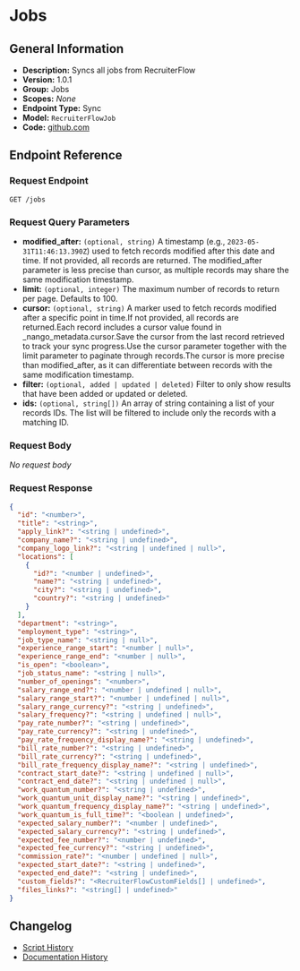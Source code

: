 <!-- BEGIN GENERATED CONTENT -->
# Jobs

## General Information

- **Description:** Syncs all jobs from RecruiterFlow
- **Version:** 1.0.1
- **Group:** Jobs
- **Scopes:** _None_
- **Endpoint Type:** Sync
- **Model:** `RecruiterFlowJob`
- **Code:** [github.com](https://github.com/NangoHQ/integration-templates/tree/main/integrations/recruiterflow/syncs/jobs.ts)


## Endpoint Reference

### Request Endpoint

`GET /jobs`

### Request Query Parameters

- **modified_after:** `(optional, string)` A timestamp (e.g., `2023-05-31T11:46:13.390Z`) used to fetch records modified after this date and time. If not provided, all records are returned. The modified_after parameter is less precise than cursor, as multiple records may share the same modification timestamp.
- **limit:** `(optional, integer)` The maximum number of records to return per page. Defaults to 100.
- **cursor:** `(optional, string)` A marker used to fetch records modified after a specific point in time.If not provided, all records are returned.Each record includes a cursor value found in _nango_metadata.cursor.Save the cursor from the last record retrieved to track your sync progress.Use the cursor parameter together with the limit parameter to paginate through records.The cursor is more precise than modified_after, as it can differentiate between records with the same modification timestamp.
- **filter:** `(optional, added | updated | deleted)` Filter to only show results that have been added or updated or deleted.
- **ids:** `(optional, string[])` An array of string containing a list of your records IDs. The list will be filtered to include only the records with a matching ID.

### Request Body

_No request body_

### Request Response

```json
{
  "id": "<number>",
  "title": "<string>",
  "apply_link?": "<string | undefined>",
  "company_name?": "<string | undefined>",
  "company_logo_link?": "<string | undefined | null>",
  "locations": [
    {
      "id?": "<number | undefined>",
      "name?": "<string | undefined>",
      "city?": "<string | undefined>",
      "country?": "<string | undefined>"
    }
  ],
  "department": "<string>",
  "employment_type": "<string>",
  "job_type_name": "<string | null>",
  "experience_range_start": "<number | null>",
  "experience_range_end": "<number | null>",
  "is_open": "<boolean>",
  "job_status_name": "<string | null>",
  "number_of_openings": "<number>",
  "salary_range_end?": "<number | undefined | null>",
  "salary_range_start?": "<number | undefined | null>",
  "salary_range_currency?": "<string | undefined>",
  "salary_frequency?": "<string | undefined | null>",
  "pay_rate_number?": "<string | undefined>",
  "pay_rate_currency?": "<string | undefined>",
  "pay_rate_frequency_display_name?": "<string | undefined>",
  "bill_rate_number?": "<string | undefined>",
  "bill_rate_currency?": "<string | undefined>",
  "bill_rate_frequency_display_name?": "<string | undefined>",
  "contract_start_date?": "<string | undefined | null>",
  "contract_end_date?": "<string | undefined | null>",
  "work_quantum_number?": "<string | undefined>",
  "work_quantum_unit_display_name?": "<string | undefined>",
  "work_quantum_frequency_display_name?": "<string | undefined>",
  "work_quantum_is_full_time?": "<boolean | undefined>",
  "expected_salary_number?": "<number | undefined>",
  "expected_salary_currency?": "<string | undefined>",
  "expected_fee_number?": "<number | undefined>",
  "expected_fee_currency?": "<string | undefined>",
  "commission_rate?": "<number | undefined | null>",
  "expected_start_date?": "<string | undefined>",
  "expected_end_date?": "<string | undefined>",
  "custom_fields?": "<RecruiterFlowCustomFields[] | undefined>",
  "files_links?": "<string[] | undefined>"
}
```

## Changelog

- [Script History](https://github.com/NangoHQ/integration-templates/commits/main/integrations/recruiterflow/syncs/jobs.ts)
- [Documentation History](https://github.com/NangoHQ/integration-templates/commits/main/integrations/recruiterflow/syncs/jobs.md)

<!-- END  GENERATED CONTENT -->

